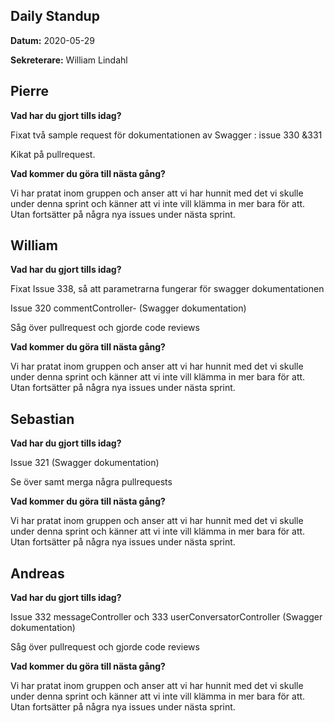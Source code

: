 ## **Daily Standup**

**Datum:** 2020-05-29

**Sekreterare:** William Lindahl



## **Pierre**

**Vad har du gjort tills idag?**

Fixat två sample request för dokumentationen av Swagger : issue 330 &331

Kikat på pullrequest.

**Vad kommer du göra till nästa gång?**

Vi har pratat inom gruppen och anser att vi har hunnit med det vi skulle under denna sprint och känner att vi inte vill klämma in mer bara för att. Utan fortsätter på några nya issues under nästa sprint.



## **William**

**Vad har du gjort tills idag?**

Fixat Issue 338, så att parametrarna fungerar för swagger dokumentationen

Issue 320 commentController- (Swagger dokumentation)

Såg över pullrequest och gjorde code reviews

**Vad kommer du göra till nästa gång?**

Vi har pratat inom gruppen och anser att vi har hunnit med det vi skulle under denna sprint och känner att vi inte vill klämma in mer bara för att. Utan fortsätter på några nya issues under nästa sprint.



## **Sebastian**

**Vad har du gjort tills idag?**

Issue 321 (Swagger dokumentation)

Se över samt merga några pullrequests

**Vad kommer du göra till nästa gång?**

Vi har pratat inom gruppen och anser att vi har hunnit med det vi skulle under denna sprint och känner att vi inte vill klämma in mer bara för att. Utan fortsätter på några nya issues under nästa sprint.



## **Andreas**

**Vad har du gjort tills idag?**

Issue 332 messageController och 333 userConversatorController (Swagger dokumentation)

Såg över pullrequest och gjorde code reviews

**Vad kommer du göra till nästa gång?**

Vi har pratat inom gruppen och anser att vi har hunnit med det vi skulle under denna sprint och känner att vi inte vill klämma in mer bara för att. Utan fortsätter på några nya issues under nästa sprint.